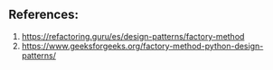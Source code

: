 ## References:
1. https://refactoring.guru/es/design-patterns/factory-method
2. https://www.geeksforgeeks.org/factory-method-python-design-patterns/
